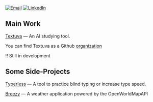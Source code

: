 [![Email](https://img.shields.io/badge/-Gmail-000?logo=gmail)](
d15gu15s@protonmail.com)
[![LinkedIn](https://img.shields.io/badge/LinkedIn-000?logo=linkedin)](https://www.linkedin.com/in/eben-vranken-66b053224/)

## Main Work
[Textuva](https://www.textuva.com) — An AI studying tool.

You can find Textuva as a Github [organization](https://www.github.com/textuva/)

‼️ Still in development

## Some Side-Projects
[Typerless](https://github.com/eben-vranken/typerless) — A tool to practice blind typing or increase type speed.

[Breezy](https://eben-vranken.github.io/breezy/) — A weather application powered by the OpenWorldMapAPI
